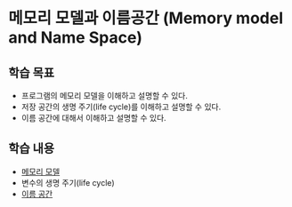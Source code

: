  # 메모리 모델과 이름공간 (Memory model and Name Space)

 ## 학습 목표

* 프로그램의 메모리 모델을 이해하고 설명할 수 있다.
* 저장 공간의 생명 주기(life cycle)를 이해하고 설명할 수 있다. 
* 이름 공간에 대해서 이해하고 설명할 수 있다.  


 ## 학습 내용

* [메모리 모델](./Memory_Model.md)
* 변수의 생명 주기(life cycle)
* [이름 공간](./NameSpace.md) 
